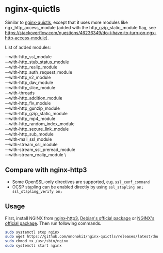 # nginx-quictls

Similar to [nginx-quictls](https://github.com/ononoki1/nginx-quictls), except that it uses more modules like ngx_http_access_module (added with the http_gzip_static_module flag, see https://stackoverflow.com/questions/46236349/do-i-have-to-turn-on-ngx-http-access-module).

List of added modules:

--with-http_ssl_module  \
--with-http_stub_status_module \
--with-http_realip_module \
--with-http_auth_request_module \
--with-http_v2_module \
--with-http_dav_module \
--with-http_slice_module \
--with-threads \
--with-http_addition_module \
--with-http_flv_module \
--with-http_gunzip_module \
--with-http_gzip_static_module \
--with-http_mp4_module \
--with-http_random_index_module \
--with-http_secure_link_module \
--with-http_sub_module \
--with-mail_ssl_module \
--with-stream_ssl_module \
--with-stream_ssl_preread_module \
--with-stream_realip_module \

## Compare with nginx-http3

- Some OpenSSL-only directives are supported, e.g. `ssl_conf_command`
- OCSP stapling can be enabled directly by using `ssl_stapling on; ssl_stapling_verify on;`

## Usage

First, install NGINX from [nginx-http3](https://github.com/ononoki1/nginx-http3), [Debian's official package](https://packages.debian.org/bullseye/nginx) or [NGINX's official package](https://nginx.org/en/linux_packages.html#Debian). Then run following commands.

```bash
sudo systemctl stop nginx
sudo wget https://github.com/ononoki1/nginx-quictls/releases/latest/download/nginx -O /usr/sbin/nginx
sudo chmod +x /usr/sbin/nginx
sudo systemctl start nginx
```
